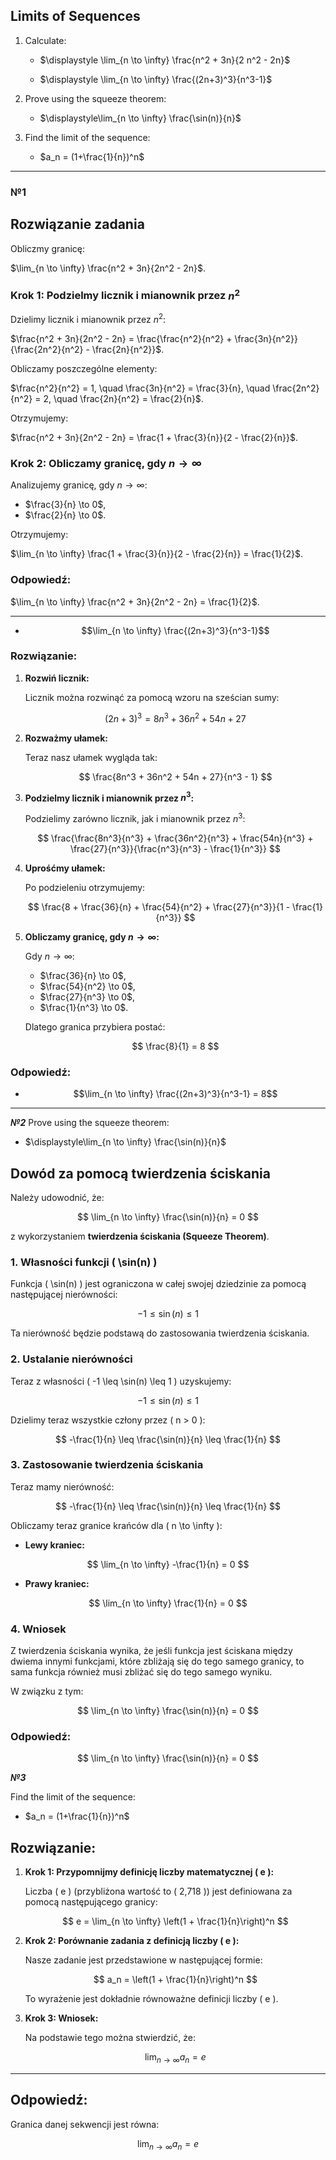 ## Limits of Sequences

1. Calculate:
   - $\displaystyle \lim_{n \to \infty} \frac{n^2 + 3n}{2 n^2 - 2n}$

   - $\displaystyle \lim_{n \to \infty} \frac{(2n+3)^3}{n^3-1}$

2. Prove using the squeeze theorem:
   - $\displaystyle\lim_{n \to \infty} \frac{\sin(n)}{n}$

4. Find the limit of the sequence:
   - $a_n = (1+\frac{1}{n})^n$

---

### **№1**
## Rozwiązanie zadania

Obliczmy granicę:

$\lim_{n \to \infty} \frac{n^2 + 3n}{2n^2 - 2n}$.



### Krok 1: Podzielmy licznik i mianownik przez $n^2$

Dzielimy licznik i mianownik przez $n^2$:

$\frac{n^2 + 3n}{2n^2 - 2n} = \frac{\frac{n^2}{n^2} + \frac{3n}{n^2}}{\frac{2n^2}{n^2} - \frac{2n}{n^2}}$.

Obliczamy poszczególne elementy:

$\frac{n^2}{n^2} = 1, \quad \frac{3n}{n^2} = \frac{3}{n}, \quad \frac{2n^2}{n^2} = 2, \quad \frac{2n}{n^2} = \frac{2}{n}$.

Otrzymujemy:

$\frac{n^2 + 3n}{2n^2 - 2n} = \frac{1 + \frac{3}{n}}{2 - \frac{2}{n}}$.



### Krok 2: Obliczamy granicę, gdy $n \to \infty$

Analizujemy granicę, gdy $n \to \infty$:

- $\frac{3}{n} \to 0$,
- $\frac{2}{n} \to 0$.

Otrzymujemy:

$\lim_{n \to \infty} \frac{1 + \frac{3}{n}}{2 - \frac{2}{n}} = \frac{1}{2}$.


### Odpowiedź:

$\lim_{n \to \infty} \frac{n^2 + 3n}{2n^2 - 2n} = \frac{1}{2}$.


---


- $$\lim_{n \to \infty} \frac{(2n+3)^3}{n^3-1}$$

### Rozwiązanie:

1. **Rozwiń licznik:**

   Licznik można rozwinąć za pomocą wzoru na sześcian sumy:

   $$ (2n+3)^3 = 8n^3 + 36n^2 + 54n + 27 $$

2. **Rozważmy ułamek:**

   Teraz nasz ułamek wygląda tak:

   $$ \frac{8n^3 + 36n^2 + 54n + 27}{n^3 - 1} $$

3. **Podzielmy licznik i mianownik przez $n^3$:**

   Podzielimy zarówno licznik, jak i mianownik przez $n^3$:

   $$ \frac{\frac{8n^3}{n^3} + \frac{36n^2}{n^3} + \frac{54n}{n^3} + \frac{27}{n^3}}{\frac{n^3}{n^3} - \frac{1}{n^3}} $$

4. **Uprośćmy ułamek:**

   Po podzieleniu otrzymujemy:

   $$ \frac{8 + \frac{36}{n} + \frac{54}{n^2} + \frac{27}{n^3}}{1 - \frac{1}{n^3}} $$

5. **Obliczamy granicę, gdy $n \to \infty$:**

   Gdy $n \to \infty$:

   - $\frac{36}{n} \to 0$,
   - $\frac{54}{n^2} \to 0$,
   - $\frac{27}{n^3} \to 0$,
   - $\frac{1}{n^3} \to 0$.

   Dlatego granica przybiera postać:

   $$ \frac{8}{1} = 8 $$

### Odpowiedź:

- $$\lim_{n \to \infty} \frac{(2n+3)^3}{n^3-1} = 8$$

---
***№2***
Prove using the squeeze theorem:
- $\displaystyle\lim_{n \to \infty} \frac{\sin(n)}{n}$

## Dowód za pomocą twierdzenia ściskania

Należy udowodnić, że:  

$$
\lim_{n \to \infty} \frac{\sin(n)}{n} = 0
$$  

z wykorzystaniem **twierdzenia ściskania (Squeeze Theorem)**.



### 1. Własności funkcji \( \sin(n) \)

Funkcja \( \sin(n) \) jest ograniczona w całej swojej dziedzinie za pomocą następującej nierówności:  

$$
-1 \leq \sin(n) \leq 1
$$

Ta nierówność będzie podstawą do zastosowania twierdzenia ściskania.



### 2. Ustalanie nierówności

Teraz z własności \( -1 \leq \sin(n) \leq 1 \) uzyskujemy:  

$$
-1 \leq \sin(n) \leq 1
$$

Dzielimy teraz wszystkie człony przez \( n > 0 \):

$$
-\frac{1}{n} \leq \frac{\sin(n)}{n} \leq \frac{1}{n}
$$



### 3. Zastosowanie twierdzenia ściskania

Teraz mamy nierówność:

$$
-\frac{1}{n} \leq \frac{\sin(n)}{n} \leq \frac{1}{n}
$$

Obliczamy teraz granice krańców dla \( n \to \infty \):

- **Lewy kraniec:**  

$$
\lim_{n \to \infty} -\frac{1}{n} = 0
$$

- **Prawy kraniec:**  

$$
\lim_{n \to \infty} \frac{1}{n} = 0
$$



### 4. Wniosek

Z twierdzenia ściskania wynika, że jeśli funkcja jest ściskana między dwiema innymi funkcjami, które zbliżają się do tego samego granicy, to sama funkcja również musi zbliżać się do tego samego wyniku.  

W związku z tym:  

$$
\lim_{n \to \infty} \frac{\sin(n)}{n} = 0
$$



### Odpowiedź:

$$
\lim_{n \to \infty} \frac{\sin(n)}{n} = 0
$$



***№3***

Find the limit of the sequence:
   - $a_n = (1+\frac{1}{n})^n$


## Rozwiązanie:

1. **Krok 1: Przypomnijmy definicję liczby matematycznej \( e \):**

   Liczba \( e \) (przybliżona wartość to \( 2,718 \)) jest definiowana za pomocą następującego granicy:

   $$
   e = \lim_{n \to \infty} \left(1 + \frac{1}{n}\right)^n
   $$

2. **Krok 2: Porównanie zadania z definicją liczby \( e \):**

   Nasze zadanie jest przedstawione w następującej formie:

   $$
   a_n = \left(1 + \frac{1}{n}\right)^n
   $$

   To wyrażenie jest dokładnie równoważne definicji liczby \( e \).

3. **Krok 3: Wniosek:**

   Na podstawie tego można stwierdzić, że:

   $$
   \lim_{n \to \infty} a_n = e
   $$

---

## Odpowiedź:

Granica danej sekwencji jest równa:

$$
\lim_{n \to \infty} a_n = e
$$